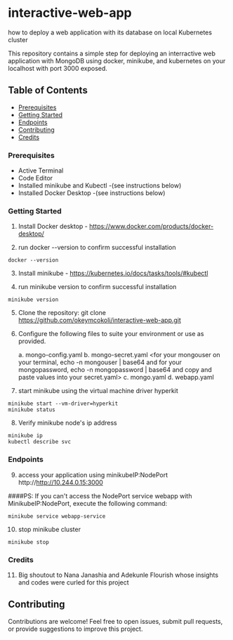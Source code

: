 # interactive-web-app
how to deploy a web application with its database on local Kubernetes cluster

This repository contains a simple step for deploying an interractive web application with MongoDB using docker, minikube, and kubernetes on your localhost with port 3000 exposed.  

## Table of Contents

- [Prerequisites](#prerequisites)
- [Getting Started](#getting-started)
- [Endpoints](#endpoints)
- [Contributing](#contributing)
- [Credits](#contibutors)

### Prerequisites

- Active Terminal
- Code Editor
- Installed minikube and Kubectl -(see instructions below)
- Installed Docker Desktop  -(see instructions below)

### Getting Started

1. Install Docker desktop - https://www.docker.com/products/docker-desktop/

2. run docker --version to confirm successful installation
```
docker --version
```
3. Install minikube - https://kubernetes.io/docs/tasks/tools/#kubectl

4. run minikube version to confirm successful installation
```
minikube version
```

5. Clone the repository:
   git clone https://github.com/okeymcokoli/interactive-web-app.git

6. Configure the following files to suite your environment or use as provided.

    a. mongo-config.yaml
    b. mongo-secret.yaml <for your mongouser on your terminal, echo -n mongouser | base64 and for your mongopassword, echo -n mongopassword | base64 and copy and paste values into your secret.yaml>
    c. mongo.yaml
    d. webapp.yaml

7. start minikube using the virtual machine driver hyperkit
```
minikube start --vm-driver=hyperkit 
minikube status
```

8. Verify minikube node's ip address
```
minikube ip
kubectl describe svc
```

### Endpoints
9. access your application using minikubeIP:NodePort http://http://10.244.0.15:3000


####PS: If you can't access the NodePort service webapp with MinikubeIP:NodePort, execute the following command:

```
minikube service webapp-service
```

10. stop minikube cluster
```
minikube stop
```

### Credits
11. Big shoutout to Nana Janashia and Adekunle Flourish whose insights and codes were curled for this project

## Contributing
Contributions are welcome! Feel free to open issues, submit pull requests, or provide suggestions to improve this project.


